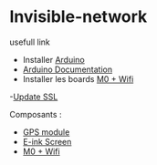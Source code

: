 # Invisible-network

usefull link

- Installer [Arduino](https://www.arduino.cc/en/software)
- [Arduino Documentation](https://www.arduino.cc/reference/en/)
- Installer les boards [M0 + Wifi](https://learn.adafruit.com/adafruit-feather-m0-wifi-atwinc1500/setup)

-[Update SSL](https://learn.adafruit.com/adafruit-feather-m0-wifi-atwinc1500/updating-ssl-certificates)

Composants :

- [GPS module](https://learn.adafruit.com/adafruit-ultimate-gps/arduino-wiring)
- [E-ink Screen](https://learn.adafruit.com/adafruit-eink-display-breakouts/grayscale-29-overview)
- [M0 + Wifi](https://learn.adafruit.com/adafruit-feather-m0-wifi-atwinc1500/)

